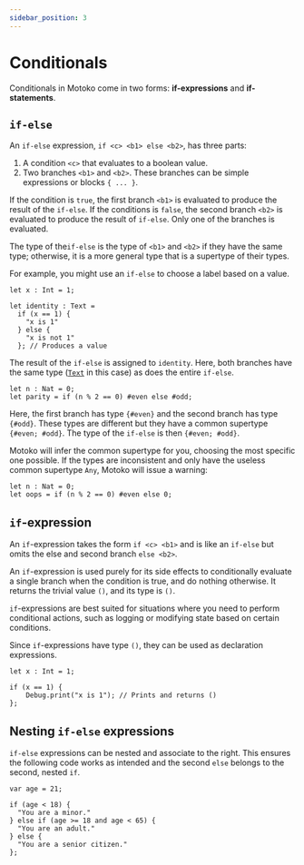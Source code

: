 ```yaml
---
sidebar_position: 3
---
```


# Conditionals

Conditionals in Motoko come in two forms: **if-expressions** and **if-statements**.

## `if-else`

An `if-else` expression, `if <c> <b1> else <b2>`, has three parts:

1. A condition `<c>` that evaluates to a boolean value.
2. Two branches `<b1>` and `<b2>`. These branches can be simple expressions or blocks `{ ... }`.

If the condition is `true`, the first branch `<b1>` is evaluated to produce the result of the `if-else`.
If the conditions is `false`, the second branch  `<b2>`  is evaluated to produce the result of `if-else`.
Only one of the branches is evaluated.

The type of the`if-else` is the type of `<b1>` and `<b2>` if they have the same type; otherwise, it is a more general type that is a supertype of their types.

For example, you might use an `if-else` to choose a label based on a value.

```motoko no-repl
let x : Int = 1;

let identity : Text =
  if (x == 1) {
    "x is 1"
  } else {
    "x is not 1"
  }; // Produces a value
```

The result of the `if-else` is assigned to `identity`. Here, both branches have the same type ([`Text`](https://internetcomputer.org/docs/motoko/core/Text) in this case) as does the entire `if-else`.

``` motoko no-repl
let n : Nat = 0;
let parity = if (n % 2 == 0) #even else #odd;
```
Here, the first branch has type `{#even}` and the second branch has type `{#odd}`. These types are different but they have a common supertype `{#even; #odd}`. The type of the `if-else` is then `{#even; #odd}`.

Motoko will infer the common supertype for you, choosing the most specific one possible. If the types are inconsistent and only have the useless common supertype `Any`, Motoko will issue a warning:

``` motoko
let n : Nat = 0;
let oops = if (n % 2 == 0) #even else 0;
```

## `if`-expression

An `if`-expression takes the form `if <c> <b1>` and is like an `if-else` but omits the else and second branch `else <b2>`.

An `if`-expression is used purely for its side effects to conditionally evaluate a single branch when the condition is true, and do nothing otherwise. It returns the trivial value `()`, and its type is `()`.

`if`-expressions are best suited for situations where you need to perform conditional actions, such as logging or modifying state based on certain conditions.

Since `if`-expressions have type `()`, they can be used as declaration expressions.

```motoko no-repl
let x : Int = 1;

if (x == 1) {
    Debug.print("x is 1"); // Prints and returns ()
};
```


## Nesting `if-else` expressions

`if-else` expressions can be nested and associate to the right. This ensures the following code works as intended and the second `else` belongs to the second, nested `if`.

```motoko no-repl
var age = 21;

if (age < 18) {
  "You are a minor."
} else if (age >= 18 and age < 65) {
  "You are an adult."
} else {
  "You are a senior citizen."
};
```


